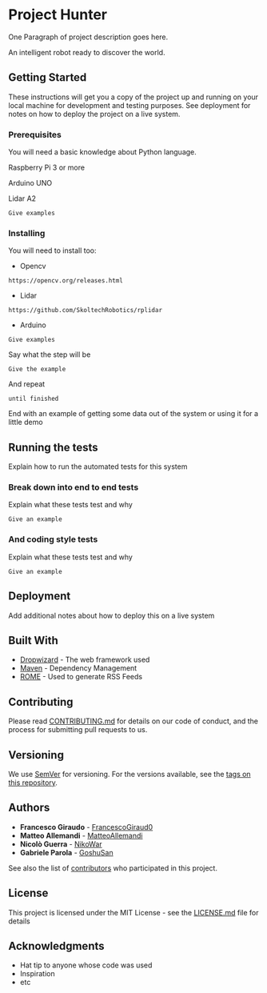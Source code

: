 # Project Hunter 

One Paragraph of project description goes here.

An intelligent robot ready to discover the world.

## Getting Started

These instructions will get you a copy of the project up and running on your local machine for development and testing purposes. See deployment for notes on how to deploy the project on a live system.

### Prerequisites

You will need a basic knowledge about Python language.

Raspberry Pi 3 or more

Arduino UNO

Lidar A2

```
Give examples
```

### Installing

You will need to install too:

* Opencv

```
https://opencv.org/releases.html
```

* Lidar

```
https://github.com/SkoltechRobotics/rplidar
```

* Arduino

```
Give examples
```





Say what the step will be

```
Give the example
```

And repeat

```
until finished
```

End with an example of getting some data out of the system or using it for a little demo

## Running the tests

Explain how to run the automated tests for this system

### Break down into end to end tests

Explain what these tests test and why

```
Give an example
```

### And coding style tests

Explain what these tests test and why

```
Give an example
```

## Deployment

Add additional notes about how to deploy this on a live system

## Built With

* [Dropwizard](http://www.dropwizard.io/1.0.2/docs/) - The web framework used
* [Maven](https://maven.apache.org/) - Dependency Management
* [ROME](https://rometools.github.io/rome/) - Used to generate RSS Feeds

## Contributing

Please read [CONTRIBUTING.md](https://gist.github.com/PurpleBooth/b24679402957c63ec426) for details on our code of conduct, and the process for submitting pull requests to us.

## Versioning

We use [SemVer](http://semver.org/) for versioning. For the versions available, see the [tags on this repository](https://github.com/your/project/tags). 

## Authors

* **Francesco Giraudo** - [FrancescoGiraud0](https://github.com/FrancescoGiraud0)
* **Matteo Allemandi** - [MatteoAllemandi](https://github.com/MatteoAllemandi)
* **Nicolò Guerra** - [NikoWar](https://github.com/NikoWar)
* **Gabriele Parola** - [GoshuSan](https://github.com/GoshuSan)

See also the list of [contributors](https://github.com/your/project/contributors) who participated in this project.

## License

This project is licensed under the MIT License - see the [LICENSE.md](LICENSE.md) file for details

## Acknowledgments

* Hat tip to anyone whose code was used
* Inspiration
* etc
